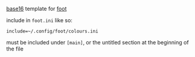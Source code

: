 [base16](https://github.com/chriskempson/base16) template for [foot](https://codeberg.org/dnkl/foot)

include in `foot.ini` like so:

    include=~/.config/foot/colours.ini

must be included under `[main]`, or the untitled section at the beginning of the file
